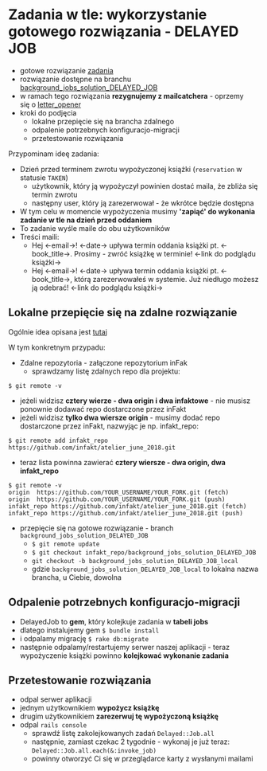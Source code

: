 # Zadania w tle: wykorzystanie gotowego rozwiązania - DELAYED JOB

* gotowe rozwiązanie <a href="https://github.com/infakt/atelier_june_2018/blob/sidekiq_20_06/docs/sidekiq_20_06.md">zadania</a>
* rozwiązanie dostępne na branchu <a href='https://github.com/infakt/atelier_june_2018/pull/10/files'>background_jobs_solution_DELAYED_JOB</a>
* w ramach tego rozwiązania **rezygnujemy z mailcatchera** - oprzemy się o <a href='https://devblast.com/b/jutsu-9-send-emails-development-letter-opener'>letter_opener</a>
* kroki do podjęcia
  * lokalne przepięcie się na brancha zdalnego
  * odpalenie potrzebnych konfiguracjo-migracji
  * przetestowanie rozwiązania

Przypominam ideę zadania:

* Dzień przed terminem zwrotu wypożyczonej książki (`reservation` w statusie `TAKEN`)
  * użytkownik, który ją wypożyczył powinien dostać maila, że zbliża się termin zwrotu
  * następny user, który ją zarezerwował - że wkrótce będzie dostępna
* W tym celu w momencie wypożyczenia musimy **'zapiąć' do wykonania zadanie w tle na dzień przed oddaniem**
* To zadanie wyśle maile do obu użytkowników
* Treści maili:
  * Hej <-email->! <-date-> upływa termin oddania książki pt. <-book_title->. Prosimy - zwróć książkę w terminie! <-link do podglądu książki->
  * Hej <-email->! <-date-> upływa termin oddania książki pt. <-book_title->, którą zarezerwowałeś w systemie. Już niedługo możesz ją odebrać! <-link do podglądu książki->

## Lokalne przepięcie się na zdalne rozwiązanie

Ogólnie idea opisana jest <a href='https://github.com/infakt/atelier_june_2018/wiki/Przepi%C4%99cie-si%C4%99-na-gotowe-rozwi%C4%85zanie-(branch-startowy-do-dalszej-cz%C4%99%C5%9Bci-warsztat%C3%B3w)'>tutaj</a>

W tym konkretnym przypadu:
* Zdalne repozytoria - załączone repozytorium inFak
  * sprawdzamy listę zdalnych repo dla projektu:
```
$ git remote -v
```
  * jeżeli widzisz **cztery wierze - dwa origin i dwa infaktowe** - nie musisz ponownie dodawać repo dostarczone przez inFakt
  * jeżeli widzisz **tylko dwa wiersze origin** - musimy dodać repo dostarczone przez inFakt, nazwyjąc je np. infakt_repo:
```
$ git remote add infakt_repo https://github.com/infakt/atelier_june_2018.git
```
  * teraz lista powinna zawierać **cztery wiersze - dwa origin, dwa infakt_repo**
```
$ git remote -v
origin  https://github.com/YOUR_USERNAME/YOUR_FORK.git (fetch)
origin  https://github.com/YOUR_USERNAME/YOUR_FORK.git (push)
infakt_repo https://github.com/infakt/atelier_june_2018.git (fetch)
infakt_repo https://github.com/infakt/atelier_june_2018.git (push)
```
* przepięcie się na gotowe rozwiązanie - branch `background_jobs_solution_DELAYED_JOB`
  * `$ git remote update`
  * `$ git checkout infakt_repo/background_jobs_solution_DELAYED_JOB`
  * `git checkout -b background_jobs_solution_DELAYED_JOB_local`
  * gdzie `background_jobs_solution_DELAYED_JOB_local` to lokalna nazwa brancha, u Ciebie, dowolna

## Odpalenie potrzebnych konfiguracjo-migracji

* DelayedJob to **gem**, który kolejkuje zadania w **tabeli jobs**
* dlatego instalujemy gem
`$ bundle install`
* i odpalamy migrację
`$ rake db:migrate`
* następnie odpalamy/restartujemy serwer naszej aplikacji - teraz wypożyczenie książki powinno **kolejkować wykonanie zadania**

## Przetestowanie rozwiązania

* odpal serwer aplikacji
* jednym użytkownikiem **wypożycz książkę**
* drugim użytkownikiem **zarezerwuj tę wypożyczoną książkę**
* odpal `rails console`
  * sprawdź listę zakolejkowanych zadań `Delayed::Job.all`
  * następnie, zamiast czekac 2 tygodnie - wykonaj je już teraz: `Delayed::Job.all.each(&:invoke_job)`
  * powinny otworzyć Ci się w przeglądarce karty z wysłanymi mailami

